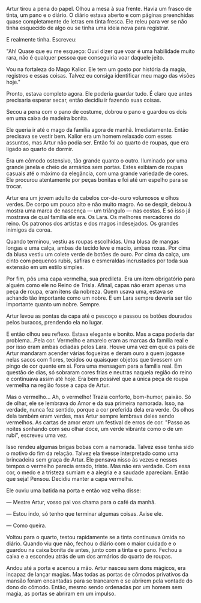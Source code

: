 Artur tirou a pena do papel. Olhou a mesa à sua frente. Havia um frasco de tinta, um pano e o diário. O diário estava aberto e com páginas preenchidas quase completamente de letras em tinta fresca. Ele releu para ver se não tinha esquecido de algo ou se tinha uma ideia nova para registrar.

E realmente tinha. Escreveu:

"Ah! Quase que eu me esqueço: Ouvi dizer que voar é uma habilidade muito rara, não é qualquer pessoa que conseguiria voar daquele jeito.

Vou na fortaleza do Mago Kalior. Ele tem um gosto por história da magia, registros e essas coisas. Talvez eu consiga identificar meu mago das visões hoje."

Pronto, estava completo agora. Ele poderia guardar tudo. É claro que antes precisaria esperar secar, então decidiu ir fazendo suas coisas.

Secou a pena com o pano de costume, dobrou o pano e guardou os dois em uma caixa de madeira bonita.

Ele queria ir até o mago da família agora de manhã. Imediatamente. Então precisava se vestir bem. Kalior era um homem relaxado com esses assuntos, mas Artur não podia ser. Então foi ao quarto de roupas, que era ligado ao quarto de dormir.

Era um cômodo ostensivo, tão grande quanto o outro. Iluminado por uma grande janela e cheio de armários sem portas. Estes exibiam de roupas casuais até o máximo da elegância, com uma grande variedade de cores. Ele procurou atentamente por peças bonitas e foi até um espelho para se trocar.

Artur era um jovem adulto de cabelos cor-de-ouro volumosos e olhos verdes. De corpo um pouco alto e não muito magro. Ao se despir, deixou à mostra uma marca de nascença — um triângulo — nas costas. E só isso já mostrava de qual família ele era. Os Lara. Os melhores mercadores do reino. Os patronos dos artistas e dos magos indesejados. Os grandes inimigos da coroa.

Quando terminou, vestiu as roupas escolhidas. Uma blusa de mangas longas e uma calça, ambas de tecido leve e macio, ambas roxas. Por cima da blusa vestiu um colete verde de botões de ouro. Por cima da calça, um cinto com pequenos rubis, safiras e esmeraldas incrustados por toda sua extensão em um estilo simples.

Por fim, pôs uma capa vermelha, sua predileta. Era um item obrigatório para alguém como ele no Reino de Trisla. Afinal, capas não eram apenas uma peça de roupa, eram itens da nobreza. Quem usava uma, estava se achando tão importante como um nobre. E um Lara sempre deveria ser tão importante quanto um nobre. Sempre.

Artur levou as pontas da capa até o pescoço e passou os botões dourados pelos buracos, prendendo ela no lugar.

E então olhou seu reflexo. Estava elegante e bonito. Mas a capa poderia dar problema...Pela cor. Vermelho e amarelo eram as marcas da família real e por isso eram ambas odiadas pelos Lara. Houve uma vez em que os pais de Artur mandaram acender várias fogueiras e deram ouro a quem jogasse nelas sacos com flores, tecidos ou quaisquer objetos que tivessem um pingo de cor quente em si. Fora uma mensagem para a família real. Em questão de dias, só sobraram cores frias e neutras naquela região do reino e continuava assim até hoje. Era bem possível que a única peça de roupa vermelha na região fosse a capa de Artur.

Mas o vermelho... Ah, o vermelho! Trazia conforto, bom-humor, paixão. Só de olhar, ele se lembrava do Amor e da sua primeira namorada. Isso, na verdade, nunca fez sentido, porque a cor preferida dela era verde. Os olhos dela também eram verdes, mas Artur sempre lembrava deles sendo vermelhos. As cartas de amor eram um festival de erros de cor. "Passo as noites sonhando com seu olhar doce, um verde vibrante como o de um rubi", escreveu uma vez. 

Isso rendeu algumas brigas bobas com a namorada. Talvez esse tenha sido o motivo do fim da relação. Talvez ela tivesse interpretado como uma brincadeira sem graça de Artur. Ele pensava nisso às vezes e nesses tempos o vermelho parecia errado, triste. Mas não era verdade. Com essa cor, o medo e a tristeza sumiam e a alegria e a saudade apareciam. Então que seja!  Pensou. Decidiu manter a capa vermelha.

Ele ouviu uma batida na porta e então voz velha disse:

— Mestre Artur, vosso pai vos chama para o café da manhã.

— Estou indo, só tenho que terminar algumas coisas. Avise ele.

— Como queira.

Voltou para o quarto, testou rapidamente se a tinta continuava úmida no diário. Quando viu que não, fechou o diário com o maior cuidado e o guardou na caixa bonita de antes, junto com a tinta e o pano. Fechou a caixa e a escondeu atrás de um dos armários do quarto de roupas.

Andou até a porta e acenou a mão. Artur nasceu sem dons mágicos, era incapaz de lançar magias. Mas todas as portas de cômodos privativos da mansão foram encantadas para se trancarem e se abrirem pela vontade do dono do cômodo. Então, mesmo sendo ordenadas por um homem sem magia, as portas se abriram em um impulso.


